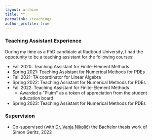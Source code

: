 ```yaml
---
layout: archive
title: ""
permalink: /teaching/
author_profile: true
---
```


### Teaching Assistant Experience
During my time as a PhD candidate at Radboud University, I had the oppotunity to be a teaching assistant for the following courses:
* Fall 2020: Teaching Assistant for Finite-Element Methods
* Spring 2021: Teaching Assistant for Numerical Methods for PDEs
* Fall 2021: TA coordinator for Linear Algebra
* Spring 2022: Teaching Assistant for Numerical Methods for PDEs
* Fall 2022: Teaching Assistant for Finite-Element Methods
  * Awarded a "Pluim" as a token of appreciation from the student education board
* Spring 2023: Teaching Assistant for Numerical Methods for PDEs

### Supervision
* Co-supervised (with [Dr. Vanja Nikolić](https://vanjanikolic.net)) the Bachelor thesis work of Simon Geritz, 2022

